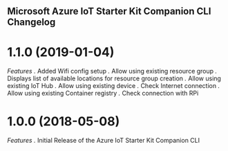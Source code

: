 ## Microsoft Azure IoT Starter Kit Companion CLI Changelog

<a name="x.y.z"></a>

# 1.1.0 (2019-01-04)

*Features*
*.* Added Wifi config setup
*.* Allow using existing resource group
*.* Displays list of available locations for resource group creation
*.* Allow using existing IoT Hub
*.* Allow using existing device
*.* Check Internet connection
*.* Allow using existing Container registry
*.* Check connection with RPi

# 1.0.0 (2018-05-08)

*Features*
*.* Initial Release of the Azure IoT Starter Kit Companion CLI
